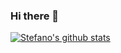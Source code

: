 ### Hi there 👋

[![Stefano's github stats](https://github-readme-stats.vercel.app/api?username=massastrello?theme=radical)](https://github.com/anuraghazra/github-readme-stats)

<!--
**massastrello/massastrello** is a ✨ _special_ ✨ repository because its `README.md` (this file) appears on your GitHub profile.

Here are some ideas to get you started:

- 🔭 I’m currently working on ...
- 🌱 I’m currently learning ...
- 👯 I’m looking to collaborate on ...
- 🤔 I’m looking for help with ...
- 💬 Ask me about ...
- 📫 How to reach me: ...
- 😄 Pronouns: ...
- ⚡ Fun fact: ...
-->
